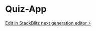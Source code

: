 # Quiz-App

[Edit in StackBlitz next generation editor ⚡️](https://stackblitz.com/~/github.com/LEKKALA-BHASKAR/Quiz-App)